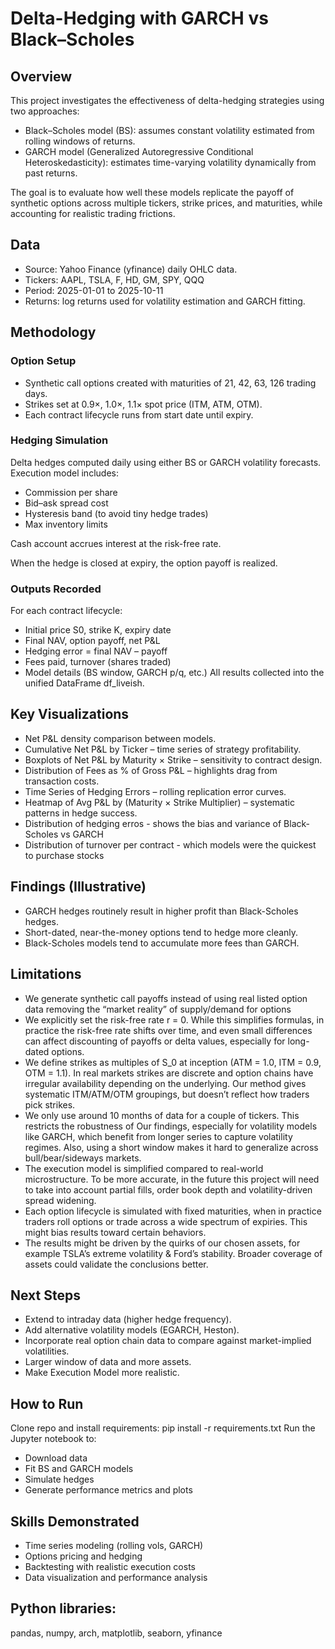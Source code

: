 # Delta-Hedging with GARCH vs Black–Scholes

## Overview
This project investigates the effectiveness of delta-hedging strategies using two approaches:
- Black–Scholes model (BS): assumes constant volatility estimated from rolling windows of returns.
- GARCH model (Generalized Autoregressive Conditional Heteroskedasticity): estimates time-varying volatility dynamically from past returns.
  
The goal is to evaluate how well these models replicate the payoff of synthetic options across multiple tickers, strike prices, and maturities, while accounting for realistic trading frictions.

## Data
- Source: Yahoo Finance (yfinance) daily OHLC data.
- Tickers: AAPL, TSLA, F, HD, GM, SPY, QQQ
- Period: 2025-01-01 to 2025-10-11
- Returns: log returns used for volatility estimation and GARCH fitting.

## Methodology
### Option Setup
- Synthetic call options created with maturities of 21, 42, 63, 126 trading days.
- Strikes set at 0.9×, 1.0×, 1.1× spot price (ITM, ATM, OTM).
- Each contract lifecycle runs from start date until expiry.

### Hedging Simulation
Delta hedges computed daily using either BS or GARCH volatility forecasts.
Execution model includes:
- Commission per share
- Bid–ask spread cost
- Hysteresis band (to avoid tiny hedge trades)
- Max inventory limits

Cash account accrues interest at the risk-free rate.

When the hedge is closed at expiry, the option payoff is realized.

### Outputs Recorded
For each contract lifecycle:
- Initial price S0, strike K, expiry date
- Final NAV, option payoff, net P&L
- Hedging error = final NAV – payoff
- Fees paid, turnover (shares traded)
- Model details (BS window, GARCH p/q, etc.)
All results collected into the unified DataFrame df_liveish.

## Key Visualizations
- Net P&L density comparison between models.
- Cumulative Net P&L by Ticker – time series of strategy profitability.
- Boxplots of Net P&L by Maturity × Strike – sensitivity to contract design.
- Distribution of Fees as % of Gross P&L – highlights drag from transaction costs.
- Time Series of Hedging Errors – rolling replication error curves.
- Heatmap of Avg P&L by (Maturity × Strike Multiplier) – systematic patterns in hedge success.
- Distribution of hedging erros - shows the bias and variance of Black-Scholes vs GARCH
- Distribution of turnover per contract - which models were the quickest to purchase stocks
  
## Findings (Illustrative)
- GARCH hedges routinely result in higher profit than Black-Scholes hedges.
- Short-dated, near-the-money options tend to hedge more cleanly.
- Black-Scholes models tend to accumulate more fees than GARCH.

## Limitations
- We generate synthetic call payoffs instead of using real listed option data removing the “market reality” of supply/demand for options
- We explicitly set the risk-free rate r = 0. While this simplifies formulas, in practice the risk-free rate shifts over time, and even small differences can affect discounting of payoffs or delta values, especially for long-dated options.
- We define strikes as multiples of S_0 at inception (ATM = 1.0, ITM = 0.9, OTM = 1.1). In real markets strikes are discrete and option chains have irregular availability depending on the underlying. Our method gives systematic ITM/ATM/OTM groupings, but doesn’t reflect how traders pick strikes.
- We only use around 10 months of data for a couple of tickers. This restricts the robustness of Our findings, especially for volatility models like GARCH, which benefit from longer series to capture volatility regimes. Also, using a short window makes it hard to generalize across bull/bear/sideways markets.
- The execution model is simplified compared to real-world microstructure. To be more accurate, in the future this project will need to take into account partial fills, order book depth and volatility-driven spread widening.
- Each option lifecycle is simulated with fixed maturities, when in practice traders roll options or trade across a wide spectrum of expiries. This might bias results toward certain behaviors.
- The results might be driven by the quirks of our chosen assets, for example TSLA’s extreme volatility & Ford’s stability. Broader coverage of assets could validate the conclusions better.

## Next Steps
- Extend to intraday data (higher hedge frequency).
- Add alternative volatility models (EGARCH, Heston).
- Incorporate real option chain data to compare against market-implied volatilities.
- Larger window of data and more assets.
- Make Execution Model more realistic.

## How to Run
Clone repo and install requirements: pip install -r requirements.txt
Run the Jupyter notebook to:
- Download data
- Fit BS and GARCH models
- Simulate hedges
- Generate performance metrics and plots
  
## Skills Demonstrated
- Time series modeling (rolling vols, GARCH)
- Options pricing and hedging
- Backtesting with realistic execution costs
- Data visualization and performance analysis
  
## Python libraries:
pandas, numpy, arch, matplotlib, seaborn, yfinance
